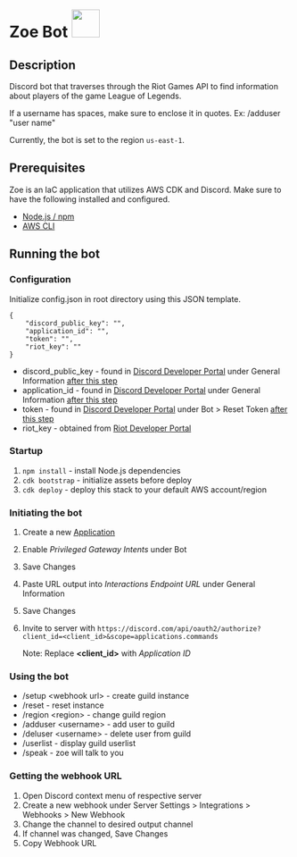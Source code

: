 # Zoe Bot  <img src=favicon.ico width="50" height="50">

## Description

Discord bot that traverses through the Riot Games API to find information about players of the game League of Legends.

If a username has spaces, make sure to enclose it in quotes. Ex: /adduser "user name"

Currently, the bot is set to the region `us-east-1`.

## Prerequisites

Zoe is an IaC application that utilizes AWS CDK and Discord. Make sure to have the following installed and configured.
 * [Node.js / npm](https://docs.npmjs.com/downloading-and-installing-node-js-and-npm)
 * [AWS CLI](https://docs.aws.amazon.com/cli/latest/userguide/cli-chap-getting-started.html)

## Running the bot

### Configuration

Initialize config.json in root directory using this JSON template.

```
{
    "discord_public_key": "",
    "application_id": "",
    "token": "",
    "riot_key": ""
}
```

* discord_public_key - found in [Discord Developer Portal](https://discord.com/developers/applications) under General Information [after this step](#initiating-the-bot)
* application_id - found in [Discord Developer Portal](https://discord.com/developers/applications) under General Information [after this step](#initiating-the-bot)
* token - found in [Discord Developer Portal](https://discord.com/developers/applications) under Bot > Reset Token [after this step](#initiating-the-bot)
* riot_key - obtained from [Riot Developer Portal](https://developer.riotgames.com/)

### Startup
 
 1. `npm install` - install Node.js dependencies
 2. `cdk bootstrap` - initialize assets before deploy
 3. `cdk deploy` - deploy this stack to your default AWS account/region

### Initiating the bot

1. Create a new [Application](https://discord.com/developers/applications)
2. Enable _Privileged Gateway Intents_ under Bot
3. Save Changes
4. Paste URL output into _Interactions Endpoint URL_ under General Information
5. Save Changes
6. Invite to server with `https://discord.com/api/oauth2/authorize?client_id=<client_id>&scope=applications.commands`

    Note: Replace __<client_id>__ with _Application ID_

### Using the bot

* /setup \<webhook url> - create guild instance
* /reset - reset instance
* /region \<region> - change guild region
* /adduser \<username> - add user to guild
* /deluser \<username> - delete user from guild
* /userlist - display guild userlist
* /speak - zoe will talk to you

### Getting the webhook URL

1. Open Discord context menu of respective server
2. Create a new webhook under Server Settings > Integrations > Webhooks > New Webhook
3. Change the channel to desired output channel
4. If channel was changed, Save Changes
5. Copy Webhook URL

